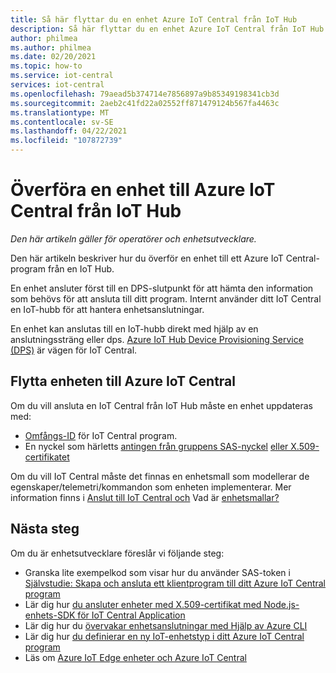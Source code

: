 ```yaml
---
title: Så här flyttar du en enhet Azure IoT Central från IoT Hub
description: Så här flyttar du en enhet Azure IoT Central från IoT Hub
author: philmea
ms.author: philmea
ms.date: 02/20/2021
ms.topic: how-to
ms.service: iot-central
services: iot-central
ms.openlocfilehash: 79aead5b374714e7856897a9b85349198341cb3d
ms.sourcegitcommit: 2aeb2c41fd22a02552ff871479124b567fa4463c
ms.translationtype: MT
ms.contentlocale: sv-SE
ms.lasthandoff: 04/22/2021
ms.locfileid: "107872739"
---
```

# <a name="how-to-transfer-a-device-to-azure-iot-central-from-iot-hub"></a>Överföra en enhet till Azure IoT Central från IoT Hub

*Den här artikeln gäller för operatörer och enhetsutvecklare.*  

Den här artikeln beskriver hur du överför en enhet till ett Azure IoT Central-program från en IoT Hub. 

En enhet ansluter först till en DPS-slutpunkt för att hämta den information som behövs för att ansluta till ditt program. Internt använder ditt IoT Central en IoT-hubb för att hantera enhetsanslutningar.  

En enhet kan anslutas till en IoT-hubb direkt med hjälp av en anslutningssträng eller dps. [Azure IoT Hub Device Provisioning Service (DPS)](../../iot-dps/about-iot-dps.md) är vägen för IoT Central.

## <a name="to-move-the-device-to-azure-iot-central"></a>Flytta enheten till Azure IoT Central

Om du vill ansluta en IoT Central från IoT Hub måste en enhet uppdateras med:

* [Omfångs-ID](../../iot-dps/concepts-service.md) för IoT Central program.
* En nyckel som härletts [antingen från gruppens SAS-nyckel](concepts-get-connected.md) [eller X.509-certifikatet](../../iot-hub/iot-hub-x509ca-overview.md)

Om du vill IoT Central måste det finnas en enhetsmall som modellerar de egenskaper/telemetri/kommandon som enheten implementerar. Mer information finns i [Anslut till IoT Central och](concepts-get-connected.md) Vad är [enhetsmallar?](concepts-device-templates.md)

## <a name="next-steps"></a>Nästa steg

Om du är enhetsutvecklare föreslår vi följande steg:

- Granska lite exempelkod som visar hur du använder SAS-token i [Självstudie: Skapa och ansluta ett klientprogram till ditt Azure IoT Central program](tutorial-connect-device.md)
- Lär dig hur [du ansluter enheter med X.509-certifikat med Node.js-enhets-SDK för IoT Central Application](how-to-connect-devices-x509.md)
- Lär dig hur du [övervakar enhetsanslutningar med Hjälp av Azure CLI](./howto-monitor-devices-azure-cli.md)
- Lär dig hur [du definierar en ny IoT-enhetstyp i ditt Azure IoT Central program](./howto-set-up-template.md)
- Läs om [Azure IoT Edge enheter och Azure IoT Central](./concepts-iot-edge.md)